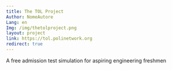 ```yaml
---
title: The TOL Project
Author: NomeAutore
Lang: en
Img: /img/thetolproject.png
layout: project
link: https://tol.polinetwork.org
redirect: true
---
```

A free admission test simulation for aspiring engineering freshmen
